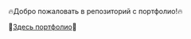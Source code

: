 :fire:Добро пожаловать в репозиторий с портфолио!:fire:


  :briefcase:[Здесь портфолио](https://github.com/glebolhovsky/portfolio/blob/main/portfolio.md):briefcase:
